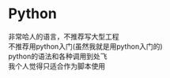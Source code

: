 ---
---

# Python

非常哈人的语言，不推荐写大型工程\
不推荐用python入门(虽然我就是用python入门的)\
python的语法和各种调用到处飞\
我个人觉得只适合作为脚本使用

